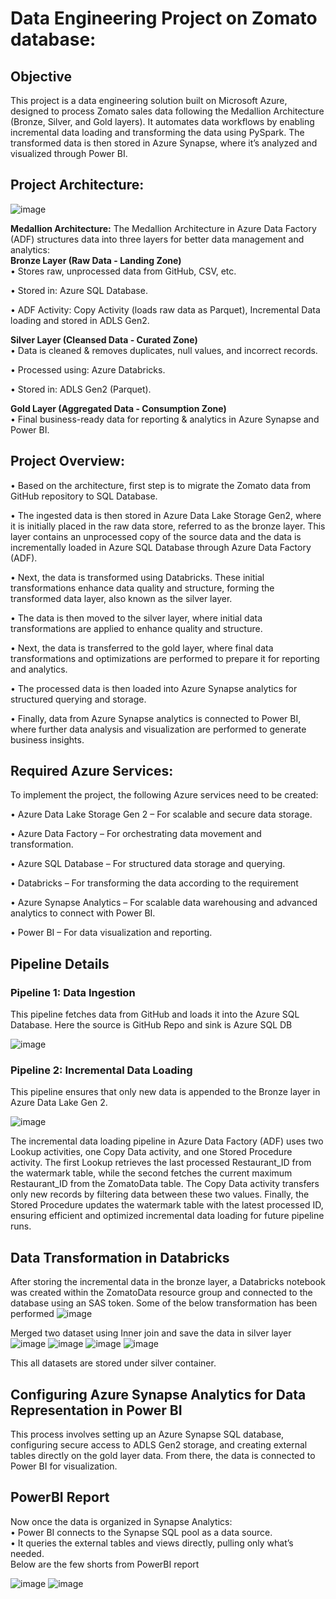 # Data Engineering Project on Zomato database:
## Objective

This project is a data engineering solution built on Microsoft Azure, designed to process Zomato sales data following the Medallion Architecture (Bronze, Silver, and Gold layers). It automates data workflows by enabling incremental data loading and transforming the data using PySpark. The transformed data is then stored in Azure Synapse, where it’s analyzed and visualized through Power BI.

## Project Architecture:

![image](https://github.com/user-attachments/assets/c29b2a9a-d883-4164-9402-ce8a667c7e96)

**Medallion Architecture:** 
The Medallion Architecture in Azure Data Factory (ADF) 
structures data into three layers for better data management and analytics:\
**Bronze Layer (Raw Data - Landing Zone)**\
• Stores raw, unprocessed data from GitHub, CSV, etc. 

• Stored in: Azure SQL Database.

• ADF Activity: Copy Activity (loads raw data as Parquet), Incremental Data loading and stored in ADLS Gen2.

**Silver Layer (Cleansed Data - Curated Zone)**\
• Data is cleaned & removes duplicates, null values, and incorrect records.

• Processed using: Azure Databricks. 

• Stored in: ADLS Gen2 (Parquet).

**Gold Layer (Aggregated Data - Consumption Zone)**\
• Final business-ready data for reporting & analytics in Azure Synapse and Power BI. 

## Project Overview:
•	Based on the architecture, first step is to migrate the Zomato data from GitHub repository to SQL Database.

• The ingested data is then stored in Azure Data Lake Storage Gen2, where it is initially placed in the raw data store, referred to as the bronze layer. This layer contains an unprocessed copy of the source data and the data is incrementally loaded in Azure SQL Database through Azure Data Factory (ADF).

•	Next, the data is transformed using Databricks. These initial transformations enhance data quality and structure, forming the transformed data layer, also known as the silver layer.

• The data is then moved to the silver layer, where initial data transformations are applied to enhance quality and structure. 

• Next, the data is transferred to the gold layer, where final data transformations and optimizations are performed to prepare it for reporting and analytics.

• The processed data is then loaded into Azure Synapse analytics for structured querying and storage.

•	Finally, data from Azure Synapse analytics is connected to Power BI, where further data analysis and visualization are performed to generate business insights.

## Required Azure Services:
To implement the project, the following Azure services need to be created:

• Azure Data Lake Storage Gen 2 – For scalable and secure data storage.

• Azure Data Factory – For orchestrating data movement and transformation.

• Azure SQL Database – For structured data storage and querying. 

•	Databricks – For transforming the data according to the requirement

• Azure Synapse Analytics – For scalable data warehousing and advanced analytics to connect with Power BI.

•	Power BI – For data visualization and reporting.

## Pipeline Details
### Pipeline 1: Data Ingestion
This pipeline fetches data from GitHub and loads it into the Azure SQL Database.
Here the source is GitHub Repo and sink is Azure SQL DB

![image](https://github.com/user-attachments/assets/8dc79bde-c537-45c9-95ff-5375d2799c9a)

### Pipeline 2: Incremental Data Loading

This pipeline ensures that only new data is appended to the Bronze layer in Azure Data Lake Gen 2.

![image](https://github.com/user-attachments/assets/e9f49718-a098-43eb-a3df-9f11ca227e8c)

The incremental data loading pipeline in Azure Data Factory (ADF) uses two Lookup activities, one Copy Data activity, and one Stored Procedure activity. The first Lookup retrieves the last processed Restaurant_ID from the watermark table, while the second fetches the current maximum Restaurant_ID from the ZomatoData table. The Copy Data activity transfers only new records by filtering data between these two values. Finally, the Stored Procedure updates the watermark table with the latest processed ID, ensuring efficient and optimized incremental data loading for future pipeline runs.

## Data Transformation in Databricks

After storing the incremental data in the bronze layer, a Databricks notebook was created within the ZomatoData resource group and connected to the database using an SAS token.
Some of the below transformation has been performed
![image](https://github.com/user-attachments/assets/77e81f0e-0d84-4045-b539-708bfdd1dcd4)

Merged two dataset using Inner join and save the data in silver layer
![image](https://github.com/user-attachments/assets/0f9d4ad6-aa75-44ad-a4cc-152a59a89e0b)
![image](https://github.com/user-attachments/assets/491950f3-7faf-4d2e-9163-8823379ca5b3)
![image](https://github.com/user-attachments/assets/3922c3da-7321-4e23-9074-0c3197e6970b)
![image](https://github.com/user-attachments/assets/129a3470-d5a8-4b49-be07-d92cf8359fba)

This all datasets are stored under silver container.

## Configuring Azure Synapse Analytics for Data Representation in Power BI

This process involves setting up an Azure Synapse SQL database, configuring secure access to ADLS Gen2 storage, and creating external tables directly on the gold layer data. From there, the data is connected to Power BI for visualization.

## PowerBI Report

Now once the data is organized in Synapse Analytics:\
•	Power BI connects to the Synapse SQL pool as a data source.\
•	It queries the external tables and views directly, pulling only what’s needed.\
Below are the few shorts from PowerBI report

![image](https://github.com/user-attachments/assets/aafeb79d-975b-45f0-92cf-568d0695179c)
![image](https://github.com/user-attachments/assets/9c2f4767-93eb-4a0f-8d11-ce8d64074b49)


